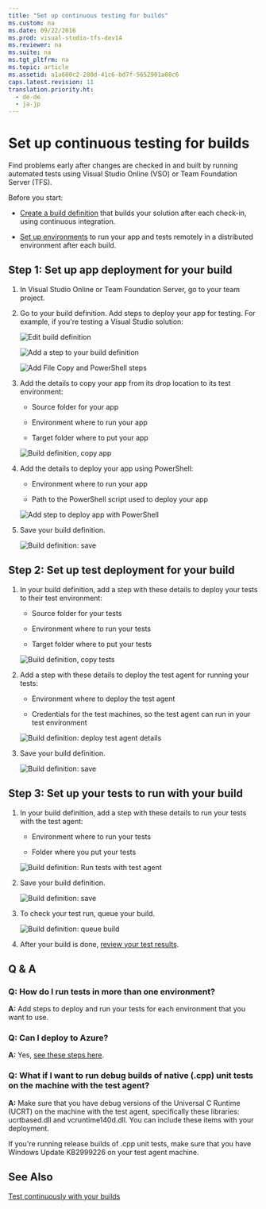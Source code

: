 ```yaml
---
title: "Set up continuous testing for builds"
ms.custom: na
ms.date: 09/22/2016
ms.prod: visual-studio-tfs-dev14
ms.reviewer: na
ms.suite: na
ms.tgt_pltfrm: na
ms.topic: article
ms.assetid: a1a600c2-280d-41c6-bd7f-5652901a08c6
caps.latest.revision: 11
translation.priority.ht: 
  - de-de
  - ja-jp
---
```

# Set up continuous testing for builds
Find problems early after changes are checked in and built by running automated tests using Visual Studio Online (VSO) or Team Foundation Server (TFS).  
  
 Before you start:  
  
-   [Create a build definition](https://msdn.microsoft.com/en-us/Library/vs/alm/Build/overview) that builds your solution after each check-in, using continuous integration.  
  
-   [Set up environments](../vs140/set-up-environments-for-continuous-testing-with-builds.md) to run your app and tests remotely in a distributed environment after each build.  
  
## Step 1: Set up app deployment for your build  
  
1.  In Visual Studio Online or Team Foundation Server, go to your team project.  
  
2.  Go to your build definition. Add steps to deploy your app for testing. For example, if you're testing a Visual Studio solution:  
  
     ![Edit build definition](../vs140/media/build_editbuilddefinition.png "BUILD_EditBuildDefinition")  
  
     ![Add a step to your build definition](../vs140/media/vso_addbuildstep.png "VSO_AddBuildStep")  
  
     ![Add File Copy and PowerShell steps](../vs140/media/build_add_filecopy_powershell.png "BUILD_Add_FileCopy_PowerShell")  
  
3.  Add the details to copy your app from its drop location to its test environment:  
  
    -   Source folder for your app  
  
    -   Environment where to run your app  
  
    -   Target folder where to put your app  
  
     ![Build definition, copy app](../vs140/media/build_winmachinefilecopyapp.png "BUILD_WinMachineFileCopyApp")  
  
4.  Add the details to deploy your app using PowerShell:  
  
    -   Environment where to run your app  
  
    -   Path to the PowerShell script used to deploy your app  
  
     ![Add step to deploy app with PowerShell](../vs140/media/build_appdeploy_powershell.png "BUILD_AppDeploy_PowerShell")  
  
5.  Save your build definition.  
  
     ![Build definition: save](../vs140/media/build_savebuilddef.png "BUILD_SaveBuildDef")  
  
## Step 2: Set up test deployment for your build  
  
1.  In your build definition, add a step with these details to deploy your tests to their test environment:  
  
    -   Source folder for your tests  
  
    -   Environment where to run your tests  
  
    -   Target folder where to put your tests  
  
     ![Build definition, copy tests](../vs140/media/build_winmachinefilecopytests.png "BUILD_WinMachineFileCopyTests")  
  
2.  Add a step with these details to deploy the test agent for running your tests:  
  
    -   Environment where to deploy the test agent  
  
    -   Credentials for the test machines, so the test agent can run in your test environment  
  
     ![Build definition: deploy test agent details](../vs140/media/build_testagentdeploy.png "BUILD_TestAgentDeploy")  
  
3.  Save your build definition.  
  
     ![Build definition: save](../vs140/media/build_savebuilddef.png "BUILD_SaveBuildDef")  
  
## Step 3: Set up your tests to run with your build  
  
1.  In your build definition, add a step with these details to run your tests with the test agent:  
  
    -   Environment where to run your tests  
  
    -   Folder where you put your tests  
  
     ![Build definition: Run tests with test agent](../vs140/media/build_runtestswithagent.png "BUILD_RunTestsWithAgent")  
  
2.  Save your build definition.  
  
     ![Build definition: save](../vs140/media/build_savebuilddef.png "BUILD_SaveBuildDef")  
  
3.  To check your test run, queue your build.  
  
     ![Build definition: queue build](../vs140/media/build_queuebuild.png "BUILD_QueueBuild")  
  
4.  After your build is done, [review your test results](../vs140/review-continuous-test-results-after-a-build.md).  
  
## Q & A  
  
### Q: How do I run tests in more than one environment?  
 **A:** Add steps to deploy and run your tests for each environment that you want to use.  
  
### Q: Can I deploy to Azure?  
 **A:** Yes, [see these steps here](https://msdn.microsoft.com/Library/vs/alm/Build/azure/index).  
  
### Q: What if I want to run debug builds of native (.cpp) unit tests on the machine with the test agent?  
 **A:** Make sure that you have debug versions of the Universal C Runtime (UCRT) on the machine with the test agent, specifically these libraries: ucrtbased.dll and vcruntime140d.dll. You can include these items with your deployment.  
  
 If you're running release builds of .cpp unit tests, make sure that you have Windows Update KB2999226 on your test agent machine.  
  
## See Also  
 [Test continuously with your builds](../vs140/run-tests-with-your-builds.md)